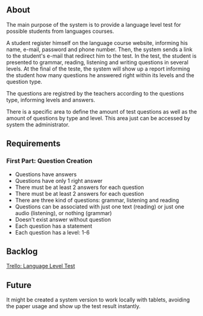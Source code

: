 
## About

The main purpose of the system is to provide a language level test for possible students from languages courses. 

A student register himself on the language course website, informing his name, e-mail, password and phone number. Then, the system sends a link to the student's e-mail that redirect him to the test. In the test, the student is presented to grammar, reading, listening and writing questions in several levels. At the final of the teste, the system will show up a report informing the student how many questions he answered right within its levels and the question type.

The questions are registred by the teachers according to the questions type, informing levels and answers.

There is a specific area to define the amount of test questions as well as the amount of questions by type and level. This area just can be accessed by system the administrator. 


## Requirements

### First Part: Question Creation

- Questions have answers
- Questions have only 1 right answer
- There must be at least 2 answers for each question
- There must be at least 2 answers for each question
- There are three kind of questions: grammar, listening and reading
- Questions can be associated with just one text (reading) or just one audio (listening), or nothing (grammar)
- Doesn't exist answer without question
- Each question has a statement
- Each question has a level: 1-6 

## Backlog

[Trello: Language Level Test](https://trello.com/b/3gaHmPEv/language-level-test)

## Future

It might be created a system version to work locally with tablets, avoiding the paper usage and show up the test result instantly.



